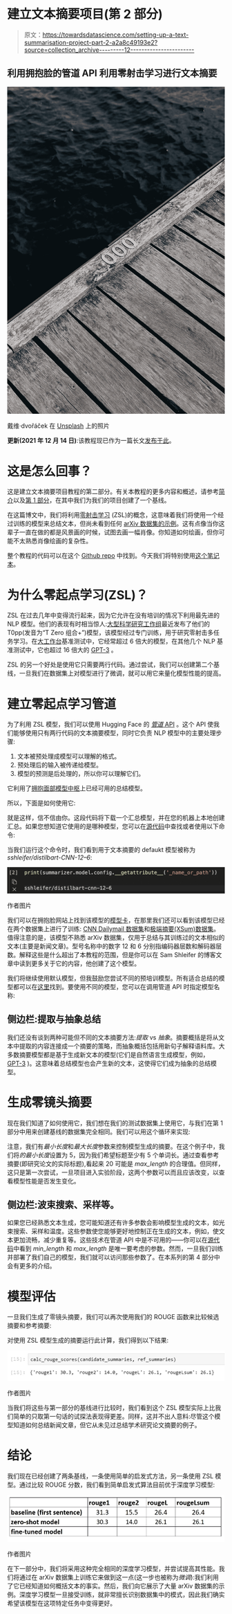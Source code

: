 # 建立文本摘要项目(第 2 部分)

> 原文：<https://towardsdatascience.com/setting-up-a-text-summarisation-project-part-2-a2a8c49193e2?source=collection_archive---------12----------------------->

## 利用拥抱脸的管道 API 利用零射击学习进行文本摘要

![](img/490dd83dda012f5f79db8a3bd7a1899e.png)

戴维·dvořáček 在 [Unsplash](https://unsplash.com?utm_source=medium&utm_medium=referral) 上的照片

**更新(2021 年 12 月 14 日)**:该教程现已作为一篇长文[发布于此](https://heiko-hotz.medium.com/daae41a1aaa3)。

# 这是怎么回事？

这是建立文本摘要项目教程的第二部分。有关本教程的更多内容和概述，请参考[简介](/setting-up-a-text-summarisation-project-introduction-526622eea4a8)以及[第 1 部分](/setting-up-a-text-summarisation-project-part-1-45553f751e14)，在其中我们为我们的项目创建了一个基线。

在这篇博文中，我们将利用[零射击学习](https://en.wikipedia.org/wiki/Zero-shot_learning) (ZSL)的概念，这意味着我们将使用一个经过训练的模型来总结文本，但尚未看到任何 [arXiv 数据集的示例](https://www.kaggle.com/Cornell-University/arxiv)。这有点像当你这辈子一直在做的都是风景画的时候，试图去画一幅肖像。你知道如何绘画，但你可能不太熟悉肖像绘画的复杂性。

整个教程的代码可以在这个 [Github repo](https://github.com/marshmellow77/text-summarisation-project) 中找到。今天我们将特别使用[这个笔记本](https://github.com/marshmellow77/text-summarisation-project/blob/main/2_zero_shot.ipynb)。

# 为什么零起点学习(ZSL)？

ZSL 在过去几年中变得流行起来，因为它允许在没有培训的情况下利用最先进的 NLP 模型。他们的表现有时相当惊人:[大型科学研究工作组](https://bigscience.huggingface.co/)最近发布了他们的 T0pp(发音为“T Zero 组合+”)模型，该模型经过专门训练，用于研究零射击多任务学习。在[大工作台](https://github.com/google/BIG-bench)基准测试中，它经常超过 6 倍大的模型，在其他几个 NLP 基准测试中，它也超过 16 倍大的 [GPT-3](https://github.com/openai/gpt-3) 。

ZSL 的另一个好处是使用它只需要两行代码。通过尝试，我们可以创建第二个基线，一旦我们在数据集上对模型进行了微调，就可以用它来量化模型性能的提高。

# 建立零起点学习管道

为了利用 ZSL 模型，我们可以使用 Hugging Face 的 [*管道* API](https://huggingface.co/docs/transformers/main_classes/pipelines) 。这个 API 使我们能够使用只有两行代码的文本摘要模型，同时它负责 NLP 模型中的主要处理步骤:

1.  文本被预处理成模型可以理解的格式。
2.  预处理后的输入被传递给模型。
3.  模型的预测是后处理的，所以你可以理解它们。

它利用了[拥抱面部模型中枢](https://huggingface.co/models?pipeline_tag=summarization&sort=downloads)上已经可用的总结模型。

所以，下面是如何使用它:

就是这样，信不信由你。这段代码将下载一个汇总模型，并在您的机器上本地创建汇总。如果您想知道它使用的是哪种模型，您可以在[源代码](https://github.com/huggingface/transformers/blob/master/src/transformers/pipelines/__init__.py)中查找或者使用以下命令:

当我们运行这个命令时，我们看到用于文本摘要的 defaukt 模型被称为*sshleifer/distilbart-CNN-12–6*:

![](img/45c2920d300e4a53f142540dc246596d.png)

作者图片

我们可以在拥抱脸网站上找到该模型的[模型卡](https://huggingface.co/sshleifer/distilbart-cnn-12-6)，在那里我们还可以看到该模型已经在两个数据集上进行了训练: [CNN Dailymail 数据集](https://huggingface.co/datasets/cnn_dailymail)和[极端摘要(XSum)数据集](https://huggingface.co/datasets/xsum)。值得注意的是，该模型不熟悉 arXiv 数据集，仅用于总结与其训练过的文本相似的文本(主要是新闻文章)。型号名称中的数字 12 和 6 分别指编码器层数和解码器层数。解释这些是什么超出了本教程的范围，但是你可以在 Sam Shleifer 的博客文章中读到更多关于它的内容，他创建了这个模型。

我们将继续使用默认模型，但我鼓励您尝试不同的预培训模型。所有适合总结的模型都可以在[这里](https://huggingface.co/models?pipeline_tag=summarization&sort=downloads)找到。要使用不同的模型，您可以在调用管道 API 时指定模型名称:

## 侧边栏:提取与抽象总结

我们还没有谈到两种可能但不同的文本摘要方法:*提取* vs *抽象*。摘要概括是将从文本中提取的内容连接成一个摘要的策略，而抽象概括包括用新句子解释语料库。大多数摘要模型都是基于生成新文本的模型(它们是自然语言生成模型，例如， [GPT-3](https://github.com/openai/gpt-3) )。这意味着总结模型也会产生新的文本，这使得它们成为抽象的总结模型。

# 生成零镜头摘要

现在我们知道了如何使用它，我们想在我们的测试数据集上使用它，与我们在第 1 部分中用来创建基线的数据集完全相同。我们可以用这个循环来实现:

注意，我们有*最小长度*和*最大长度*参数来控制模型生成的摘要。在这个例子中，我们将*的最小长度*设置为 5，因为我们希望标题至少有 5 个单词长。通过查看参考摘要(即研究论文的实际标题),看起来 20 可能是 *max_length* 的合理值。但同样，这只是第一次尝试，一旦项目进入实验阶段，这两个参数可以而且应该改变，以查看模型性能是否发生变化。

## 侧边栏:波束搜索、采样等。

如果您已经熟悉文本生成，您可能知道还有许多参数会影响模型生成的文本，如光束搜索、采样和温度。这些参数使您能够更好地控制正在生成的文本，例如，使文本更加流畅，减少重复等。这些技术在管道 API 中是不可用的——你可以在[源代码](https://github.com/huggingface/transformers/blob/master/src/transformers/pipelines/text2text_generation.py#L151)中看到 *min_length* 和 *max_length* 是唯一要考虑的参数。然而，一旦我们训练并部署了我们自己的模型，我们就可以访问那些参数了。在本系列的第 4 部分中会有更多的介绍。

# 模型评估

一旦我们生成了零镜头摘要，我们可以再次使用我们的 ROUGE 函数来比较候选摘要和参考摘要:

对使用 ZSL 模型生成的摘要运行此计算，我们得到以下结果:

![](img/8e8c3bb7f6e3ae5970b30662c2efdf4d.png)

作者图片

当我们将这些与第一部分的基线进行比较时，我们看到这个 ZSL 模型实际上比我们简单的只取第一句话的试探法表现得更差。同样，这并不出人意料:尽管这个模型知道如何总结新闻文章，但它从未见过总结学术研究论文摘要的例子。

# 结论

我们现在已经创建了两条基线，一条使用简单的启发式方法，另一条使用 ZSL 模型。通过比较 ROUGE 分数，我们看到简单启发式算法目前优于深度学习模型:

![](img/99822888266b405c5c5f05e520b0e1f3.png)

作者图片

在下一部分中，我们将采用这种完全相同的深度学习模型，并尝试提高其性能。我们将通过在 arXiv 数据集上训练它来做到这一点(这一步也被称为*微调*):我们利用了它已经知道如何概括文本的事实。然后，我们向它展示了大量 arXiv 数据集的示例。深度学习模型一旦接受训练，就非常擅长识别数据集中的模式，因此我们确实希望该模型在这项特定任务中变得更好。